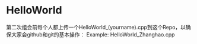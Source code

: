 # HelloWorld
第二次组会前每个人都上传一个HelloWorld_(yourname).cpp到这个Repo，以确保大家会github和git的基本操作：
Example:
    HelloWorld_Zhanghao.cpp
